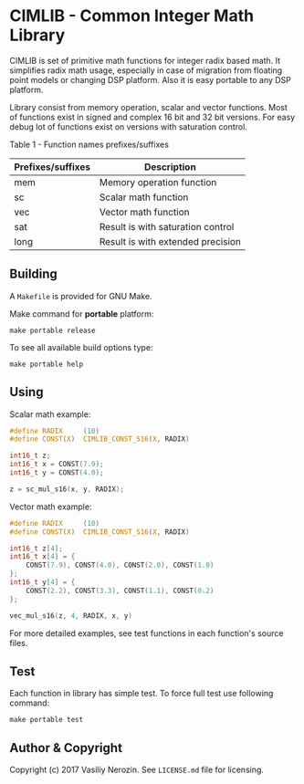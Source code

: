 # CIMLIB - Common Integer Math Library

CIMLIB is set of primitive math functions for integer radix based math. It 
simplifies radix math usage, especially in case of migration from floating 
point models or changing DSP platform. Also it is easy portable to any 
DSP platform. 

Library consist from memory operation, scalar and vector functions. Most of 
functions exist in signed and complex 16 bit and 32 bit versions. For easy 
debug lot of functions exist on versions with saturation control.

Table 1 - Function names prefixes/suffixes

| Prefixes/suffixes | Description                        |
| ----------------- | ---------------------------------- |
| mem               | Memory operation function          |
| sc                | Scalar math function               |
| vec               | Vector math function               |
| sat               | Result is with saturation control  |
| long              | Result is with extended precision  |

## Building

A `Makefile` is provided for GNU Make. 

Make command for **portable** platform:
```
make portable release
```

To see all available build options type:
```
make portable help
```

## Using

Scalar math example:
```c
#define RADIX     (10)
#define CONST(X)  CIMLIB_CONST_S16(X, RADIX)

int16_t z;
int16_t x = CONST(7.9);
int16_t y = CONST(4.0);

z = sc_mul_s16(x, y, RADIX);
```

Vector math example:
```c
#define RADIX     (10)
#define CONST(X)  CIMLIB_CONST_S16(X, RADIX)

int16_t z[4];
int16_t x[4] = {
    CONST(7.9), CONST(4.0), CONST(2.0), CONST(1.0)
};
int16_t y[4] = {
    CONST(2.2), CONST(3.3), CONST(1.1), CONST(0.2)
};

vec_mul_s16(z, 4, RADIX, x, y)
```

For more detailed examples, see test functions in each function's source files. 

## Test

Each function in library has simple test. To force full test use following 
command:
```
make portable test
```

## Author & Copyright

Copyright (c) 2017 Vasiliy Nerozin. See `LICENSE.md` file for licensing.
